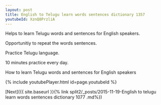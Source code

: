 ```yaml
---
layout: post
title: English to Telugu learn words sentences dictionary 1357 
youtubeId: XznQ8PrzliA
---
```

 
 
Helps to learn Telugu words and sentences for English speakers.

Opportunitiy to repeat the words sentences. 

Practice Telugu language. 
 
10 minutes practice every day. 
 
How to learn Telugu words and sentences for English speakers 
 
{% include youtubePlayer.html id=page.youtubeId %}
 
 
[Next]({{ site.baseurl }}{% link  split2/_posts/2015-11-19-English to telugu learn words sentences dictionary 1077 .md%})
 
